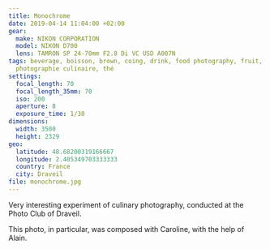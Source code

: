 ```yaml
---
title: Monochrome
date: 2019-04-14 11:04:00 +02:00
gear:
  make: NIKON CORPORATION
  model: NIKON D700
  lens: TAMRON SP 24-70mm F2.8 Di VC USD A007N
tags: beverage, boisson, brown, coing, drink, food photography, fruit, marron,
  photographie culinaire, thé
settings:
  focal_length: 70
  focal_length_35mm: 70
  iso: 200
  aperture: 8
  exposure_time: 1/30
dimensions:
  width: 3500
  height: 2329
geo:
  latitude: 48.68200319166667
  longitude: 2.405349703333333
  country: France
  city: Draveil
file: monochrome.jpg
---
```


Very interesting experiment of culinary photography, conducted at the Photo Club of Draveil.

This photo, in particular, was composed with Caroline, with the help of Alain.
